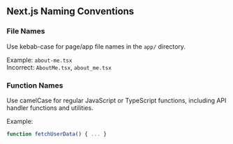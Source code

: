 ## Next.js Naming Conventions

### File Names

Use kebab-case for page/app file names in the `app/` directory.

Example: `about-me.tsx`  
Incorrect: `AboutMe.tsx`, `about_me.tsx`

### Function Names

Use camelCase for regular JavaScript or TypeScript functions, including API handler functions and utilities.

Example:

```js
function fetchUserData() { ... }
```
